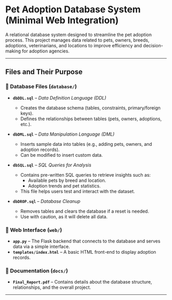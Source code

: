 # Pet Adoption Database System (Minimal Web Integration)

A relational database system designed to streamline the pet adoption process. This project manages data related to pets, owners, breeds, adoptions, veterinarians, and locations to improve efficiency and decision-making for adoption agencies.

---
##  **Files and Their Purpose**
### 🔹 **Database Files (`database/`)**
- **`dbDDL.sql`** – *Data Definition Language (DDL)*  
  - Creates the database schema (tables, constraints, primary/foreign keys).  
  - Defines the relationships between tables (pets, owners, adoptions, etc.).  

- **`dbDML.sql`** – *Data Manipulation Language (DML)*  
  - Inserts sample data into tables (e.g., adding pets, owners, and adoption records).  
  - Can be modified to insert custom data.  

- **`dbSQL.sql`** – *SQL Queries for Analysis*  
  - Contains pre-written SQL queries to retrieve insights such as:
    - Available pets by breed and location.
    - Adoption trends and pet statistics.
  - This file helps users test and interact with the dataset.  

- **`dbDROP.sql`** – *Database Cleanup*  
  - Removes tables and clears the database if a reset is needed.  
  - Use with caution, as it will delete all data.  

### 🔹 **Web Interface (`web/`)**
- **`app.py`** – The Flask backend that connects to the database and serves data via a simple interface.  
- **`templates/index.html`** – A basic HTML front-end to display adoption records.  

### 🔹 **Documentation (`docs/`)**
- **`Final_Report.pdf`** – Contains details about the database structure, relationships, and the overall project.  

---

 
